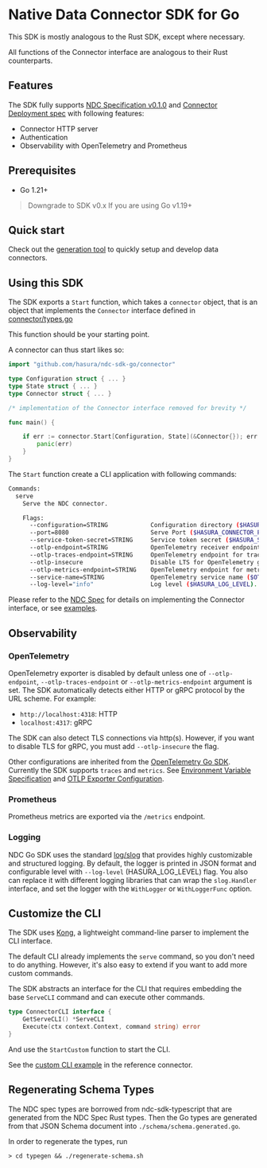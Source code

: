 # Native Data Connector SDK for Go

This SDK is mostly analogous to the Rust SDK, except where necessary.

All functions of the Connector interface are analogous to their Rust counterparts.

## Features

The SDK fully supports [NDC Specification v0.1.0](https://github.com/hasura/ndc-spec/tree/v0.1.0) and [Connector Deployment spec](https://github.com/hasura/ndc-hub/blob/main/rfcs/0000-deployment.md) with following features:

- Connector HTTP server
- Authentication
- Observability with OpenTelemetry and Prometheus

## Prerequisites

- Go 1.21+

> Downgrade to SDK v0.x If you are using Go v1.19+

## Quick start

Check out the [generation tool](cmd/ndc-go-sdk) to quickly setup and develop data connectors.

## Using this SDK

The SDK exports a `Start` function, which takes a `connector` object, that is an object that implements the `Connector` interface defined in [connector/types.go](connector/types.go)

This function should be your starting point.

A connector can thus start likes so:

```go
import "github.com/hasura/ndc-sdk-go/connector"

type Configuration struct { ... }
type State struct { ... }
type Connector struct { ... }

/* implementation of the Connector interface removed for brevity */

func main() {

	if err := connector.Start[Configuration, State](&Connector{}); err != nil {
		panic(err)
	}
}
```

The `Start` function create a CLI application with following commands:

```sh
Commands:
  serve
    Serve the NDC connector.

    Flags:
      --configuration=STRING            Configuration directory ($HASURA_CONFIGURATION_DIRECTORY).
      --port=8080                       Serve Port ($HASURA_CONNECTOR_PORT).
      --service-token-secret=STRING     Service token secret ($HASURA_SERVICE_TOKEN_SECRET).
      --otlp-endpoint=STRING            OpenTelemetry receiver endpoint that is set as default for all types ($OTEL_EXPORTER_OTLP_ENDPOINT).
      --otlp-traces-endpoint=STRING     OpenTelemetry endpoint for traces ($OTEL_EXPORTER_OTLP_TRACES_ENDPOINT).
      --otlp-insecure                   Disable LTS for OpenTelemetry gRPC exporters ($OTEL_EXPORTER_OTLP_INSECURE).
      --otlp-metrics-endpoint=STRING    OpenTelemetry endpoint for metrics ($OTEL_EXPORTER_OTLP_METRICS_ENDPOINT).
      --service-name=STRING             OpenTelemetry service name ($OTEL_SERVICE_NAME).
      --log-level="info"                Log level ($HASURA_LOG_LEVEL).
```

Please refer to the [NDC Spec](https://hasura.github.io/ndc-spec/) for details on implementing the Connector interface, or see [examples](./example).

## Observability

### OpenTelemetry

OpenTelemetry exporter is disabled by default unless one of `--otlp-endpoint`, `--otlp-traces-endpoint` or `--otlp-metrics-endpoint` argument is set. The SDK automatically detects either HTTP or gRPC protocol by the URL scheme. For example:

- `http://localhost:4318`: HTTP
- `localhost:4317`: gRPC

The SDK can also detect TLS connections via http(s). However, if you want to disable TLS for gRPC, you must add `--otlp-insecure` the flag.

Other configurations are inherited from the [OpenTelemetry Go SDK](https://github.com/open-telemetry/opentelemetry-go). Currently the SDK supports `traces` and `metrics`. See [Environment Variable Specification](https://opentelemetry.io/docs/specs/otel/configuration/sdk-environment-variables/) and [OTLP Exporter Configuration](https://opentelemetry.io/docs/languages/sdk-configuration/otlp-exporter/).

### Prometheus

Prometheus metrics are exported via the `/metrics` endpoint.

### Logging

NDC Go SDK uses the standard [log/slog](https://pkg.go.dev/log/slog) that provides highly customizable and structured logging. By default, the logger is printed in JSON format and configurable level with `--log-level` (HASURA_LOG_LEVEL) flag. You also can replace it with different logging libraries that can wrap the `slog.Handler` interface, and set the logger with the `WithLogger` or `WithLoggerFunc` option.

## Customize the CLI

The SDK uses [Kong](https://github.com/alecthomas/kong), a lightweight command-line parser to implement the CLI interface.

The default CLI already implements the `serve` command, so you don't need to do anything. However, it's also easy to extend if you want to add more custom commands.

The SDK abstracts an interface for the CLI that requires embedding the base `ServeCLI` command and can execute other commands.

```go
type ConnectorCLI interface {
	GetServeCLI() *ServeCLI
	Execute(ctx context.Context, command string) error
}
```

And use the `StartCustom` function to start the CLI.

See the [custom CLI example](./example/reference/main.go) in the reference connector.

## Regenerating Schema Types

The NDC spec types are borrowed from ndc-sdk-typescript that are generated from the NDC Spec Rust types.
Then the Go types are generated from that JSON Schema document into `./schema/schema.generated.go`.

In order to regenerate the types, run

```
> cd typegen && ./regenerate-schema.sh
```
